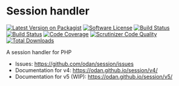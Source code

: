 # Session handler

[![Latest Version on Packagist](https://img.shields.io/github/release/odan/session.svg)](https://github.com/odan/session/releases)
[![Software License](https://img.shields.io/badge/license-MIT-brightgreen.svg)](LICENSE)
[![Build Status](https://travis-ci.org/odan/session.svg?branch=master)](https://travis-ci.org/odan/session)
[![Build Status](https://github.com/odan/session/workflows/build/badge.svg)](https://github.com/odan/session/actions)
[![Code Coverage](https://scrutinizer-ci.com/g/odan/session/badges/coverage.png?b=master)](https://scrutinizer-ci.com/g/odan/session/?branch=master)
[![Scrutinizer Code Quality](https://scrutinizer-ci.com/g/odan/session/badges/quality-score.png?b=master)](https://scrutinizer-ci.com/g/odan/session/?branch=master)
[![Total Downloads](https://img.shields.io/packagist/dt/odan/session.svg)](https://packagist.org/packages/odan/session/stats)

A session handler for PHP

* Issues: <https://github.com/odan/session/issues>
* Documentation for v4: <https://odan.github.io/session/v4/>
* Documentation for v5 (WIP): <https://odan.github.io/session/v5/>
